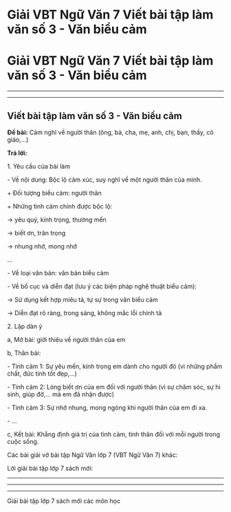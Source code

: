 # Giải VBT Ngữ Văn 7 Viết bài tập làm văn số 3 - Văn biểu cảm

# Giải VBT Ngữ Văn 7 Viết bài tập làm văn số 3 - Văn biểu cảm

* * *

* * *

## Viết bài tập làm văn số 3 - Văn biểu cảm

**Đề bài:** Cảm nghĩ về người thân (ông, bà, cha, mẹ, anh, chị, bạn, thầy, cô giáo,...)

**Trả lời:**

1\. Yêu cầu của bài làm 

\- Về nội dung: Bộc lộ cảm xúc, suy nghĩ về một người thân của mình.

\+ Đối tượng biểu cảm: người thân 

\+ Những tình cảm chính được bộc lộ: 

→ yêu quý, kính trọng, thương mến

→ biết ơn, trân trọng

→ nhung nhớ, mong nhớ

...

\- Về loại văn bản: văn bản biểu cảm

\- Về bố cục và diễn đạt (lưu ý các biện pháp nghệ thuật biểu cảm):

→ Sử dụng kết hợp miêu tả, tự sự trong văn biểu cảm 

→ Diễn đạt rõ ràng, trong sáng, không mắc lỗi chính tả

2\. Lập dàn ý

a, Mở bài: giới thiệu về người thân của em

b, Thân bài:

\- Tình cảm 1: Sự yêu mến, kính trọng em dành cho người đó (vì những phẩm chất, đức tính tốt đẹp,...)

\- Tình cảm 2: Lòng biết ơn của em đối với người thân (vì sự chăm sóc, sự hi sinh, giúp đỡ,... mà em đã nhận được)

\- Tình cảm 3: Sự nhớ nhung, mong ngóng khi người thân của em đi xa. 

\- ...

c, Kết bài: Khẳng định giá trị của tình cảm, tình thân đối với mỗi người trong cuộc sống.

Các bài giải vở bài tập Ngữ Văn lớp 7 (VBT Ngữ Văn 7) khác:

Lời giải bài tập lớp 7 sách mới:

* * *

* * *

* * *

Giải bài tập lớp 7 sách mới các môn học
